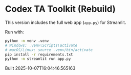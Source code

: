 # Codex TA Toolkit (Rebuild)
This version includes the full web app (`app.py`) for Streamlit.

Run with:
```bash
python -m venv .venv
# Windows: .venv\Scripts\activate
# macOS/Linux: source .venv/bin/activate
pip install -r requirements.txt
python -m streamlit run app.py
```
Built 2025-10-07T16:04:46.565163

